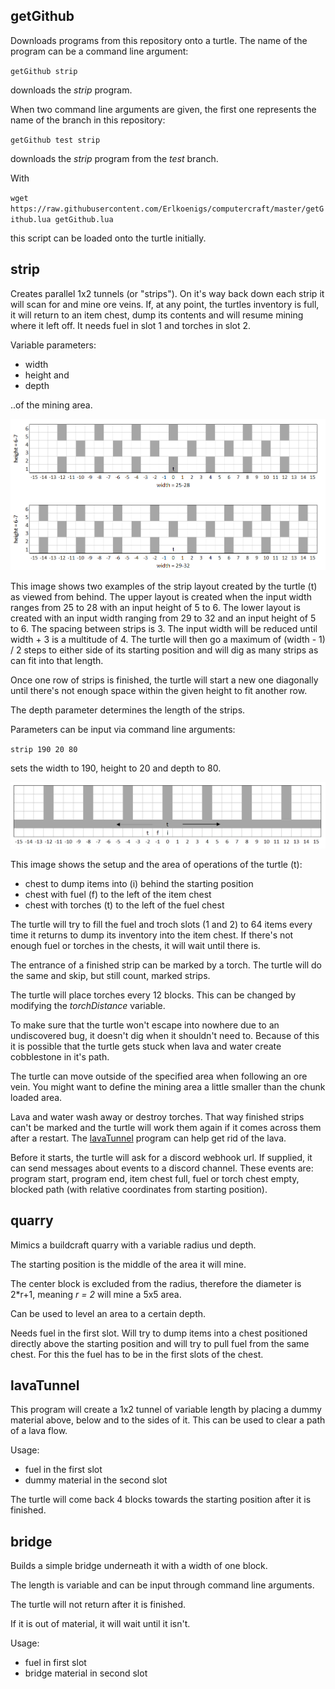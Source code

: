 ## getGithub
Downloads programs from this repository onto a turtle. The name of the program can be a command line argument:

`getGithub strip`

downloads the _strip_ program.

When two command line arguments are given, the first one represents the name of the branch in this repository:

`getGithub test strip`

downloads the _strip_ program from the _test_ branch.

With

`wget https://raw.githubusercontent.com/Erlkoenigs/computercraft/master/getGithub.lua getGithub.lua`

this script can be loaded onto the turtle initially.

## strip
Creates parallel 1x2 tunnels (or "strips"). On it's way back down each strip it will scan for and mine ore veins.
If, at any point, the turtles inventory is full, it will return to an item chest, dump its contents and will resume mining where it left off. It needs fuel in slot 1 and torches in slot 2.

Variable parameters:
* width
* height and
* depth

..of the mining area.

![strip layout from input parameters](images/strip_layout_from_input_parameters.png)

This image shows two examples of the strip layout created by the turtle (t) as viewed from behind. The upper layout is created when the input width ranges from 25 to 28 with an input height of 5 to 6. The lower layout is created with an input width ranging from 29 to 32 and an input height of 5 to 6. The spacing between strips is 3. The input width will be reduced until width + 3 is a multitude of 4. The turtle will then go a maximum of (width - 1) / 2 steps to either side of its starting position and will dig as many strips as can fit into that length.

Once one row of strips is finished, the turtle will start a new one diagonally until there's not enough space within the given height to fit another row.

The depth parameter determines the length of the strips. 

Parameters can be input via command line arguments:

`strip 190 20 80`

sets the width to 190, height to 20 and depth to 80.

![area of operations from above](images/strip_area_of_operations_from_above.png)

This image shows the setup and the area of operations of the turtle (t):
* chest to dump items into (i) behind the starting position
* chest with fuel (f) to the left of the item chest
* chest with torches (t) to the left of the fuel chest

The turtle will try to fill the fuel and troch slots (1 and 2) to 64 items every time it returns to dump its inventory into the item chest.
If there's not enough fuel or torches in the chests, it will wait until there is.

The entrance of a finished strip can be marked by a torch. The turtle will do the same and skip, but still count, marked strips.

The turtle will place torches every 12 blocks. This can be changed by modifying the _torchDistance_ variable.

To make sure that the turtle won't escape into nowhere due to an undiscovered bug, it doesn't dig when it shouldn't need to. Because of this it is possible that the turtle gets stuck when lava and water create cobblestone in it's path.

The turtle can move outside of the specified area when following an ore vein. You might want to define the mining area a little smaller than the chunk loaded area.

Lava and water wash away or destroy torches. That way finished strips can't be marked and the turtle will work them again if it comes across them after a restart. The [lavaTunnel](https://github.com/Erlkoenigs/computercraft/blob/master/README.md#lavatunnel) program can help get rid of the lava.

Before it starts, the turtle will ask for a discord webhook url. If supplied, it can send messages about events to a discord channel. These events are: program start, program end, item chest full, fuel or torch chest empty, blocked path (with relative coordinates from starting position).


## quarry
Mimics a buildcraft quarry with a variable radius und depth.

The starting position is the middle of the area it will mine.

The center block is excluded from the radius, therefore the diameter is 2*r+1, meaning _r = 2_ will mine a 5x5 area.

Can be used to level an area to a certain depth.

Needs fuel in the first slot. Will try to dump items into a chest positioned directly above the starting position and will try to pull fuel from the same chest. For this the fuel has to be in the first slots of the chest.

## lavaTunnel
This program will create a 1x2 tunnel of variable length by placing a dummy material above, below and to the sides of it. This can be used to clear a path of a lava flow.

Usage:
* fuel in the first slot
* dummy material in the second slot

The turtle will come back 4 blocks towards the starting position after it is finished.

## bridge
Builds a simple bridge underneath it with a width of one block. 

The length is variable and can be input through command line arguments.

The turtle will not return after it is finished. 

If it is out of material, it will wait until it isn't.

Usage:
* fuel in first slot
* bridge material in second slot

